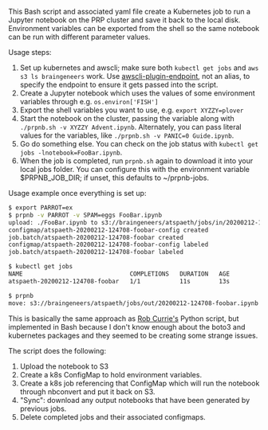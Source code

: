 This Bash script and associated yaml file create a Kubernetes job to run a Jupyter notebook on the PRP cluster and save it back to the local disk. Environment variables can be exported from the shell so the same notebook can be run with different parameter values.

Usage steps:
   1) Set up kubernetes and awscli; make sure both `kubectl get jobs` and `aws s3 ls braingeneers` work. Use [awscli-plugin-endpoint](https://github.com/wbingli/awscli-plugin-endpoint), not an alias, to specify the endpoint to ensure it gets passed into the script.
   1) Create a Jupyter notebook which uses the values of some environment variables through e.g. `os.environ['FISH']`
   1) Export the shell variables you want to use, e.g. `export XYZZY=plover`
   1) Start the notebook on the cluster, passing the variable along with `./prpnb.sh -v XYZZY Advent.ipynb`. Alternately, you can pass literal values for the variables, like `./prpnb.sh -v PANIC=0 Guide.ipynb`.
   1) Go do something else. You can check on the job status with `kubectl get jobs -lnotebook=FooBar.ipynb`.
   1) When the job is completed, run `prpnb.sh` again to download it into your local jobs folder. You can configure this with the environment variable $PRPNB_JOB_DIR; if unset, this defaults to ~/prpnb-jobs. 

Usage example once everything is set up:
```bash
$ export PARROT=ex
$ prpnb -v PARROT -v SPAM=eggs FooBar.ipynb
upload: ./FooBar.ipynb to s3://braingeneers/atspaeth/jobs/in/20200212-124708-foobar.ipynb
configmap/atspaeth-20200212-124708-foobar-config created
job.batch/atspaeth-20200212-124708-foobar created
configmap/atspaeth-20200212-124708-foobar-config labeled
job.batch/atspaeth-20200212-124708-foobar labeled

$ kubectl get jobs
NAME                              COMPLETIONS   DURATION   AGE
atspaeth-20200212-124708-foobar   1/1           11s        13s

$ prpnb
move: s3://braingeneers/atspaeth/jobs/out/20200212-124708-foobar.ipynb to ./prpnb-jobs/20200212-124708-foobar.ipynb
```

This is basically the same approach as [Rob Currie's](https://github.com/rcurrie/jupyter) Python script, but implemented in Bash because I don't know enough about the boto3 and kubernetes packages and they seemed to be creating some strange issues. 

The script does the following:
  1) Upload the notebook to S3
  1) Create a k8s ConfigMap to hold environment variables.
  1) Create a k8s job referencing that ConfigMap which will run the notebook through nbconvert and put it back on S3.
  1) "Sync": download any output notebooks that have been generated by previous jobs.
  1) Delete completed jobs and their associated configmaps.
